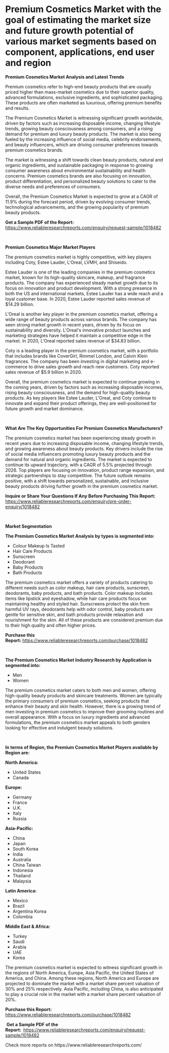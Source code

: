 <p><h1>Premium Cosmetics Market with the goal of estimating the market size and future growth potential of various market segments based on component, applications, end user and region</h1></p><p><strong>Premium Cosmetics Market Analysis and Latest Trends</strong></p>
<p><p>Premium cosmetics refer to high-end beauty products that are usually priced higher than mass-market cosmetics due to their superior quality, advanced formulations, exclusive ingredients, and sophisticated packaging. These products are often marketed as luxurious, offering premium benefits and results.</p><p>The Premium Cosmetics Market is witnessing significant growth worldwide, driven by factors such as increasing disposable income, changing lifestyle trends, growing beauty consciousness among consumers, and a rising demand for premium and luxury beauty products. The market is also being fueled by the increasing influence of social media, celebrity endorsements, and beauty influencers, which are driving consumer preferences towards premium cosmetics brands.</p><p>The market is witnessing a shift towards clean beauty products, natural and organic ingredients, and sustainable packaging in response to growing consumer awareness about environmental sustainability and health concerns. Premium cosmetics brands are also focusing on innovation, product differentiation, and personalized beauty solutions to cater to the diverse needs and preferences of consumers.</p><p>Overall, the Premium Cosmetics Market is expected to grow at a CAGR of 11.9% during the forecast period, driven by evolving consumer trends, technological advancements, and the growing popularity of premium beauty products.</p></p>
<p><strong>Get a Sample PDF of the Report:&nbsp;</strong> <a href="https://www.reliableresearchreports.com/enquiry/request-sample/1018482">https://www.reliableresearchreports.com/enquiry/request-sample/1018482</a></p>
<p>&nbsp;</p>
<p><strong>Premium Cosmetics Major Market Players</strong></p>
<p><p>The premium cosmetics market is highly competitive, with key players including Coty, Estee Lauder, L'Oreal, LVMH, and Shiseido. </p><p>Estee Lauder is one of the leading companies in the premium cosmetics market, known for its high-quality skincare, makeup, and fragrance products. The company has experienced steady market growth due to its focus on innovation and product development. With a strong presence in both the US and international markets, Estee Lauder has a wide reach and a loyal customer base. In 2020, Estee Lauder reported sales revenue of $14.29 billion.</p><p>L'Oreal is another key player in the premium cosmetics market, offering a wide range of beauty products across various brands. The company has seen strong market growth in recent years, driven by its focus on sustainability and diversity. L'Oreal's innovative product launches and marketing strategies have helped it maintain a competitive edge in the market. In 2020, L'Oreal reported sales revenue of $34.83 billion.</p><p>Coty is a leading player in the premium cosmetics market, with a portfolio that includes brands like CoverGirl, Rimmel London, and Calvin Klein fragrances. The company has been investing in digital marketing and e-commerce to drive sales growth and reach new customers. Coty reported sales revenue of $5.9 billion in 2020.</p><p>Overall, the premium cosmetics market is expected to continue growing in the coming years, driven by factors such as increasing disposable incomes, rising beauty consciousness, and the demand for high-quality beauty products. As key players like Estee Lauder, L'Oreal, and Coty continue to innovate and expand their product offerings, they are well-positioned for future growth and market dominance.</p></p>
<p>&nbsp;</p>
<p><strong>What Are The Key Opportunities For Premium Cosmetics Manufacturers?</strong></p>
<p><p>The premium cosmetics market has been experiencing steady growth in recent years due to increasing disposable income, changing lifestyle trends, and growing awareness about beauty products. Key drivers include the rise of social media influencers promoting luxury beauty products and the demand for natural and organic ingredients. The market is expected to continue its upward trajectory, with a CAGR of 5.5% projected through 2026. Top players are focusing on innovation, product range expansion, and strategic partnerships to stay competitive. The future outlook remains positive, with a shift towards personalized, sustainable, and inclusive beauty products driving further growth in the premium cosmetics market.</p></p>
<p><strong>Inquire or Share Your Questions If Any Before Purchasing This Report:</strong> <a href="https://www.reliableresearchreports.com/enquiry/pre-order-enquiry/1018482">https://www.reliableresearchreports.com/enquiry/pre-order-enquiry/1018482</a></p>
<p>&nbsp;</p>
<p><strong>Market Segmentation</strong></p>
<p><strong>The Premium Cosmetics Market Analysis by types is segmented into:</strong></p>
<p><ul><li>Colour Makeup Is Tasted</li><li>Hair Care Products</li><li>Sunscreen</li><li>Deodorant</li><li>Baby Products</li><li>Bath Products</li></ul></p>
<p><p>The premium cosmetics market offers a variety of products catering to different needs such as color makeup, hair care products, sunscreen, deodorants, baby products, and bath products. Color makeup includes items like lipstick and eyeshadow, while hair care products focus on maintaining healthy and styled hair. Sunscreens protect the skin from harmful UV rays, deodorants help with odor control, baby products are gentle for sensitive skin, and bath products provide relaxation and nourishment for the skin. All of these products are considered premium due to their high quality and often higher prices.</p></p>
<p><strong>Purchase this Report:&nbsp;</strong><a href="https://www.reliableresearchreports.com/purchase/1018482">https://www.reliableresearchreports.com/purchase/1018482</a></p>
<p>&nbsp;</p>
<p><strong>The Premium Cosmetics Market Industry Research by Application is segmented into:</strong></p>
<p><ul><li>Men</li><li>Women</li></ul></p>
<p><p>The premium cosmetics market caters to both men and women, offering high-quality beauty products and skincare treatments. Women are typically the primary consumers of premium cosmetics, seeking products that enhance their beauty and skin health. However, there is a growing trend of men investing in premium cosmetics to improve their grooming routines and overall appearance. With a focus on luxury ingredients and advanced formulations, the premium cosmetics market appeals to both genders looking for effective and indulgent beauty solutions.</p></p>
<p>&nbsp;</p>
<p><strong>In terms of Region, the Premium Cosmetics Market Players available by Region are:</strong></p>
<p>
    <p> <strong> North America: </strong>
        <ul>
            <li>United States</li>
            <li>Canada</li>
        </ul>
        </p> 
    <p> <strong> Europe: </strong>
        <ul>
            <li>Germany</li>
            <li>France</li>
            <li>U.K.</li>
            <li>Italy</li>
            <li>Russia</li>
        </ul>
        </p> 
    <p> <strong> Asia-Pacific: </strong>
        <ul>
            <li>China</li>
            <li>Japan</li>
            <li>South Korea</li>
            <li>India</li>
            <li>Australia</li>
            <li>China Taiwan</li>
            <li>Indonesia</li>
            <li>Thailand</li>
            <li>Malaysia</li>
        </ul>
        </p> 
    <p> <strong> Latin America: </strong>
        <ul>
            <li>Mexico</li>
            <li>Brazil</li>
            <li>Argentina Korea</li>
            <li>Colombia</li>
        </ul>
        </p> 
    <p> <strong> Middle East & Africa: </strong>
        <ul>
            <li>Turkey</li>
            <li>Saudi</li>
            <li>Arabia</li>
            <li>UAE</li>
            <li>Korea</li>
        </ul>
    </p>
    </p>
<p><p>The premium cosmetics market is expected to witness significant growth in the regions of North America, Europe, Asia Pacific, the United States of America, and China. Among these regions, North America and Europe are projected to dominate the market with a market share percent valuation of 30% and 25% respectively. Asia Pacific, including China, is also anticipated to play a crucial role in the market with a market share percent valuation of 20%.</p></p>
<p><strong>Purchase this Report: </strong><a href="https://www.reliableresearchreports.com/purchase/1018482">https://www.reliableresearchreports.com/purchase/1018482</a></p>
<p>&nbsp;<strong>Get a Sample PDF of the Report:&nbsp;&nbsp;</strong><a href="https://www.reliableresearchreports.com/enquiry/request-sample/1018482">https://www.reliableresearchreports.com/enquiry/request-sample/1018482</a></p>
<p><strong></strong></p>
<p>Check more reports on https://www.reliableresearchreports.com/</p>